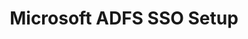 ---
title: "Microsoft ADFS SSO Setup"
metaTitle: "MSFT ADFS SSO Setup"
metaDescription: "Detailed instructions on creating SSO to log in to Spectro Cloud using SAML 2.0 with Microsoft ADFS as the Identity Provider"
icon: ""
hideToC: true
fullWidth: false
---